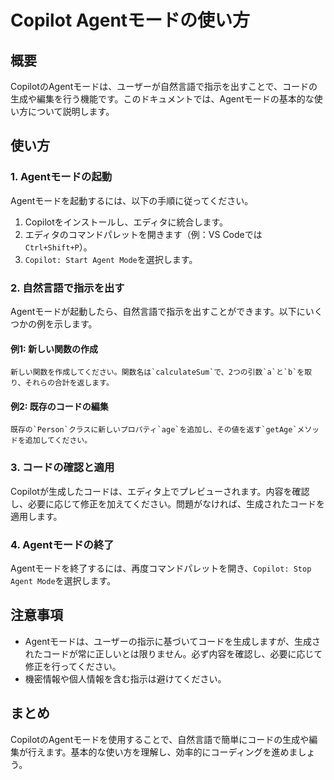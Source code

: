 # Copilot Agentモードの使い方

## 概要
CopilotのAgentモードは、ユーザーが自然言語で指示を出すことで、コードの生成や編集を行う機能です。このドキュメントでは、Agentモードの基本的な使い方について説明します。

## 使い方

### 1. Agentモードの起動
Agentモードを起動するには、以下の手順に従ってください。
1. Copilotをインストールし、エディタに統合します。
2. エディタのコマンドパレットを開きます（例：VS Codeでは`Ctrl+Shift+P`）。
3. `Copilot: Start Agent Mode`を選択します。

### 2. 自然言語で指示を出す
Agentモードが起動したら、自然言語で指示を出すことができます。以下にいくつかの例を示します。

#### 例1: 新しい関数の作成
```
新しい関数を作成してください。関数名は`calculateSum`で、2つの引数`a`と`b`を取り、それらの合計を返します。
```

#### 例2: 既存のコードの編集
```
既存の`Person`クラスに新しいプロパティ`age`を追加し、その値を返す`getAge`メソッドを追加してください。
```

### 3. コードの確認と適用
Copilotが生成したコードは、エディタ上でプレビューされます。内容を確認し、必要に応じて修正を加えてください。問題がなければ、生成されたコードを適用します。

### 4. Agentモードの終了
Agentモードを終了するには、再度コマンドパレットを開き、`Copilot: Stop Agent Mode`を選択します。

## 注意事項
- Agentモードは、ユーザーの指示に基づいてコードを生成しますが、生成されたコードが常に正しいとは限りません。必ず内容を確認し、必要に応じて修正を行ってください。
- 機密情報や個人情報を含む指示は避けてください。

## まとめ
CopilotのAgentモードを使用することで、自然言語で簡単にコードの生成や編集が行えます。基本的な使い方を理解し、効率的にコーディングを進めましょう。
